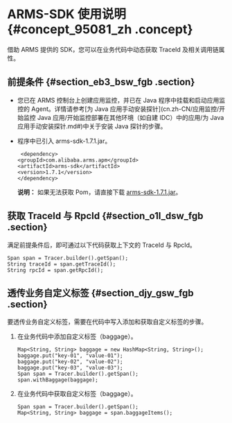 # ARMS-SDK 使用说明 {#concept_95081_zh .concept}

借助 ARMS 提供的 SDK，您可以在业务代码中动态获取 TraceId 及相关调用链属性。

## 前提条件 {#section_eb3_bsw_fgb .section}

-   您已在 ARMS 控制台上创建应用监控，并已在 Java 程序中挂载和启动应用监控的 Agent。详情请参考[为 Java 应用手动安装探针](cn.zh-CN/应用监控/开始监控 Java 应用/开始监控部署在其他环境（如自建 IDC）中的应用/为 Java 应用手动安装探针.md#)中关于安装 Java 探针的步骤。

-   程序中已引入 arms-sdk-1.7.1.jar。

    ``` {#codeblock_opb_ghs_40w}
     <dependency>
    <groupId>com.alibaba.arms.apm</groupId>
    <artifactId>arms-sdk</artifactId>
    <version>1.7.1</version>
    </dependency>
    ```

    **说明：** 如果无法获取 Pom，请直接下载 [arms-sdk-1.7.1.jar](https://aliware-images.oss-cn-hangzhou.aliyuncs.com/arms/arms-sdk-1.7.1.jar)。


## 获取 TraceId 与 RpcId {#section_o1l_dsw_fgb .section}

满足前提条件后，即可通过以下代码获取上下文的 TraceId 与 RpcId。

``` {#codeblock_9yf_i8n_0ys}
Span span = Tracer.builder().getSpan();
String traceId = span.getTraceId();
String rpcId = span.getRpcId();
```

## 透传业务自定义标签 {#section_djy_gsw_fgb .section}

要透传业务自定义标签，需要在代码中写入添加和获取自定义标签的步骤。

1.  在业务代码中添加自定义标签（baggage）。

    ``` {#codeblock_4mt_pns_90h}
    Map<String, String> baggage = new HashMap<String, String>();
    baggage.put("key-01", "value-01");
    baggage.put("key-02", "value-02");
    baggage.put("key-03", "value-03");
    Span span = Tracer.builder().getSpan();
    span.withBaggage(baggage);
    ```

2.  在业务代码中获取自定义标签（baggage）。

    ``` {#codeblock_5w1_zqi_117}
    Span span = Tracer.builder().getSpan();
    Map<String, String> baggage = span.baggageItems();
    ```



